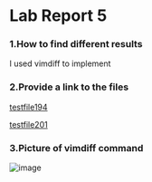 # **Lab Report 5**

### **1.How to find different results**

I used vimdiff to implement
### **2.Provide a link to the files**

[testfile194](https://github.com/coy001/my-markdown-parser/blob/main/test-files/194.md)

[testfile201](https://github.com/coy001/my-markdown-parser/blob/main/test-files/201.md)

### **3.Picture of vimdiff command**

![image](https://user-images.githubusercontent.com/103301184/172476469-e28a9e4a-9751-4124-9b3c-b2a117fb211c.png)



